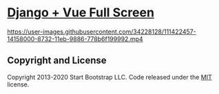 # [Django + Vue Full Screen](https://github.com/wsimple1028/django_vue/)


https://user-images.githubusercontent.com/34228128/111422457-14158000-8732-11eb-9886-778b6f199992.mp4



## Copyright and License

Copyright 2013-2020 Start Bootstrap LLC. Code released under the [MIT](https://github.com/StartBootstrap/startbootstrap-landing-page/blob/gh-pages/LICENSE) license.
